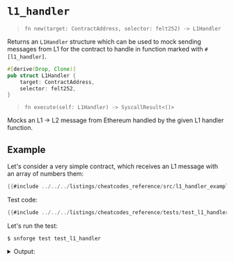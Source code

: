 # `l1_handler`

> `fn new(target: ContractAddress, selector: felt252) -> L1Handler`

Returns an `L1Handler` structure which can be used to mock sending messages from L1 for the contract to handle in function marked with `#[l1_handler]`.

```rust
#[derive(Drop, Clone)]
pub struct L1Handler {
    target: ContractAddress,
    selector: felt252,
}
```

> `fn execute(self: L1Handler) -> SyscallResult<()>`

Mocks an L1 -> L2 message from Ethereum handled by the given L1 handler function.

## Example

Let's consider a very simple contract, which receives an L1 message with an array of numbers them:

```rust
{{#include ../../../listings/cheatcodes_reference/src/l1_handler_example.cairo}}
```

Test code:

```rust
{{#include ../../../listings/cheatcodes_reference/tests/test_l1_handler.cairo}}
```

<!-- { "package_name": "cheatcodes_reference" } -->
Let's run the test:
```shell
$ snforge test test_l1_handler
```

<details>
<summary>Output:</summary>

```shell
Collected 1 test(s) from cheatcodes_reference package
Running 1 test(s) from tests/
[PASS] cheatcodes_reference_integrationtest::test_l1_handler::test_l1_handler ([..])
Running 0 test(s) from src/
Tests: 1 passed, 0 failed, 0 ignored, [..] filtered out
```
</details>
<br>
